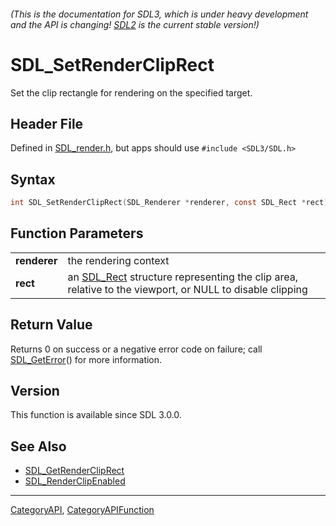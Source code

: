 ###### (This is the documentation for SDL3, which is under heavy development and the API is changing! [SDL2](https://wiki.libsdl.org/SDL2/) is the current stable version!)
# SDL_SetRenderClipRect

Set the clip rectangle for rendering on the specified target.

## Header File

Defined in [SDL_render.h](https://github.com/libsdl-org/SDL/blob/main/include/SDL3/SDL_render.h), but apps should use `#include <SDL3/SDL.h>`

## Syntax

```c
int SDL_SetRenderClipRect(SDL_Renderer *renderer, const SDL_Rect *rect);

```

## Function Parameters

|                  |                                                                                                                     |
| ---------------- | ------------------------------------------------------------------------------------------------------------------- |
| **renderer**     | the rendering context                                                                                               |
| **rect**         | an [SDL_Rect](SDL_Rect) structure representing the clip area, relative to the viewport, or NULL to disable clipping |

## Return Value

Returns 0 on success or a negative error code on failure; call
[SDL_GetError](SDL_GetError)() for more information.

## Version

This function is available since SDL 3.0.0.

## See Also

* [SDL_GetRenderClipRect](SDL_GetRenderClipRect)
* [SDL_RenderClipEnabled](SDL_RenderClipEnabled)

----
[CategoryAPI](CategoryAPI), [CategoryAPIFunction](CategoryAPIFunction)

